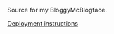 Source for my BloggyMcBlogface.

[Deployment instructions](https://schnerring.net/blog/create-a-hugo-website-with-github-pages-github-actions-and-cloudflare/#step-6-deploy-the-site-to-github-pages)
